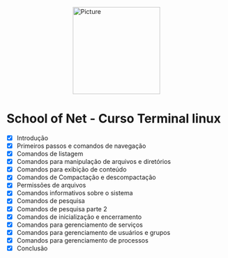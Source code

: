 <img src="https://sonassets.s3.amazonaws.com/img/logo-top.png" 
        alt="Picture" 
        width="200" 
        style="display: block; margin: 0 auto" />

# School of Net - Curso Terminal linux


- [x] Introdução
- [x] Primeiros passos e comandos de navegação
- [x] Comandos de listagem
- [x] Comandos para manipulação de arquivos e diretórios
- [x] Comandos para exibição de conteúdo
- [x] Comandos de Compactação e descompactação
- [x] Permissões de arquivos
- [x] Comandos informativos sobre o sistema
- [x] Comandos de pesquisa
- [x] Comandos de pesquisa parte 2
- [x] Comandos de inicialização e encerramento
- [x] Comandos para gerenciamento de serviços
- [x] Comandos para gerenciamento de usuários e grupos
- [x] Comandos para gerenciamento de processos
- [x] Conclusão